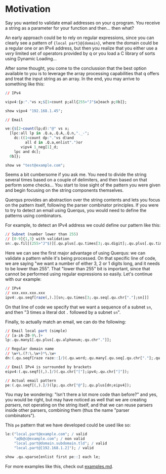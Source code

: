 # Motivation

Say you wanted to validate email addresses on your q program. You receive a string as a parameter for your function and then... then what?

An early approach could be to rely on regular expressions, since you can clearly see a pattern of `{local part}@{domain}`, where the domain could be a regular one or an IPv4 address, but then you realize that you either use a _very_ limited set of operators provided by q or you load a C library of sorts using Dynamic Loading...

After some thought, you come to the conclussion that the best option available to you is to leverage the array processing capabilities that q offers and treat the input string as an array. In the end, you may arrive to something like this:

```q
// IPv4

vipv4:{p:"."vs x;$[1<count p;all{255>"J"$x}each p;0b]};

show vipv4 "192.168.1.45";

// Email

ve:{$[2~count(lp;d):"@" vs x;
  [lpc:all lp in .Q.a,.Q.A,.Q.n,"._-";
    dc:((1<count dp:"."vs d)and
         all d in .Q.a,enlist".")or
       vipv4 1_neg[1]_d;
    lpc and dc];
  0b]};

show ve "test@example.com";
```

Seems a bit cumbersome if you ask me. You need to divide the string several times based on a couple of delimiters, and then based on that perform some checks... You start to lose sight of the pattern you were given and begin focusing on the string components themselves.

Querqus provides an abstraction over the string contents and lets you focus on the pattern itself, following the parser combinator principles. If you were to try to detect an email using Querqus, you would need to define the patterns using combinators.

For example, to detect an IPv4 address we could define our pattern like this:

```q
// Subnet (number lower than 255)
// [0-9]{1,3} with validation
sn:.qu.fil[(255>"J"$)][.qu.plus[.qu.times[3;.qu.digit];.qu.plus[.qu.times[2;.qu.digit];.qu.digit]]];
```

Here we can see the first major advantage of using Querqus: we can validate a pattern while it's being processed. On that specific line of code, we are saying "we want a number of either 3, 2 or 1 digits long, and it needs to be lower than 255". That "lower than 255" bit is important, since that cannot be performed using regular expressions so easily. Let's continue with our example:

```q
// IPv4
// xxx.xxx.xxx.xxx
ipv4:.qu.seqf[raze(,).][sn;.qu.times[3;.qu.seq[.qu.chr["."];sn]]]
```

On that line of code we specify that we want a sequence of a subnet `sn`, and then "3 times a literal dot `.` followed by a subnet `sn`".

Finally, to actually match an email, we can do the following:

```q
// Email local part (simple)
// [a-zA-Z0-9\.]+
lp:.qu.many1[.qu.plus[.qu.alphanum;.qu.chr"."]];

// Regular domain name
// \w+\.(?:\.\w+)*\.\w+
dn:(.qu.seqf[raze raze::]/)(.qu.word;.qu.many[.qu.seq[.qu.chr["."];.qu.word]];.qu.chr["."];.qu.word);

// Email IPv4 is surrounded by brackets
eipv4:(.qu.seqf[(,).]/)(.qu.chr["["];ipv4;.qu.chr["]"]);

// Actual email pattern
pe:(.qu.seqf[(,).]/)(lp;.qu.chr["@"];.qu.plus[dn;eipv4]);
```

You may be wondering: "Isn't there a lot more code than before?" and yes, you would be right, but may have noticed as well that we are creating _parsers_, not operating on the string itself, and that we can reuse parsers inside other parsers, combining them (thus the name "parser combinators").

This `pe` pattern that we have developed could be used like so:

```q
le:("local.part@example.com"; / valid
    "a@b@c@example.com"; / non valid
    "local.part@domain.subdomain.tld"; / valid
    "local.part@[192.168.1.2]"); / valid

show .qu.vparse[enlist first pe::] each le;
```

For more examples like this, check out [examples.md]().







